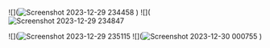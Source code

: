 ![](![Screenshot 2023-12-29 234458](https://github.com/Pramod9352/internsctl/assets/144710119/bd8ac06a-4326-4668-af79-31ae0527078b)
)
![](![Screenshot 2023-12-29 234847](https://github.com/Pramod9352/internsctl/assets/144710119/0daab0a1-6ebb-4b15-89a7-584d91604232)

![](![Screenshot 2023-12-29 235115](https://github.com/Pramod9352/internsctl/assets/144710119/df98b2a1-d690-48a6-aa9c-0b8e69e37b86)
![](![Screenshot 2023-12-30 000755](https://github.com/Pramod9352/internsctl/assets/144710119/26a10628-8b86-4146-ab1f-8e5de7ef5701)
)

